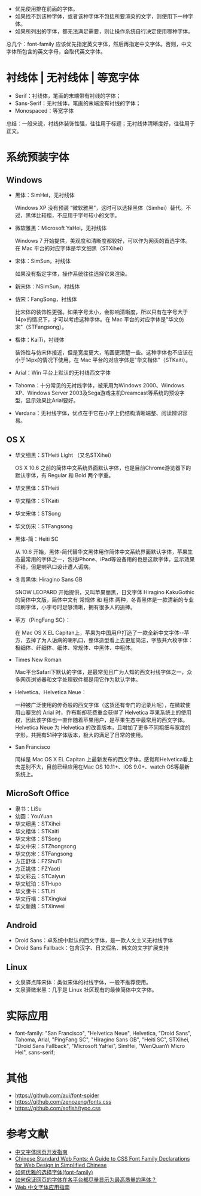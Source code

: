 - 优先使用排在前面的字体。
- 如果找不到该种字体，或者该种字体不包括所要渲染的文字，则使用下一种字体。
- 如果所列出的字体，都无法满足需要，则让操作系统自行决定使用哪种字体。

总几个：font-family 应该优先指定英文字体，然后再指定中文字体。否则，中文字体所包含的英文字母，会取代英文字体。

# 衬线体 | 无衬线体 | 等宽字体
- Serif：衬线体，笔画的末端带有衬线的字体；
- Sans-Serif：无衬线体，笔画的末端没有衬线的字体；
- Monospaced：等宽字体

总结：一般来说，衬线体装饰性强，往往用于标题；无衬线体清晰度好，往往用于正文。

# 系统预装字体
## Windows
- 黑体：SimHei，无衬线体

    Windows XP 没有预装 “微软雅黑”，这时可以选择黑体（Simhei）替代。不过，黑体比较粗，不应用于字号较小的文字。

- 微软雅黑：Microsoft YaHei，无衬线体

    Windows 7 开始提供，美观度和清晰度都较好，可以作为网页的首选字体。在 Mac 平台的对应字体是华文细黑（STXihei）

- 宋体：SimSun，衬线体

    如果没有指定字体，操作系统往往选择它来渲染。

- 新宋体：NSimSun，衬线体
- 仿宋：FangSong，衬线体

    比宋体的装饰性更强。如果字号太小，会影响清晰度，所以只有在字号大于14px的情况下，才可以考虑这种字体。在 Mac 平台的对应字体是"华文仿宋"（STFangsong）。

- 楷体：KaiTi，衬线体

    装饰性与仿宋体接近，但是宽度更大，笔画更清楚一些。这种字体也不应该在小于14px的情况下使用。在 Mac 平台的对应字体是"华文楷体"（STKaiti）。

- Arial：Win 平台上默认的无衬线西文字体
- Tahoma：十分常见的无衬线字体，被采用为Windows 2000、Windows XP、Windows Server 2003及Sega游戏主机Dreamcast等系统的预设字型，显示效果比Arial要好。
- Verdana：无衬线字体，优点在于它在小字上仍结构清晰端整、阅读辨识容易。

## OS X
- 华文细黑：STHeiti Light （又名STXihei）

    OS X 10.6 之前的简体中文系统界面默认字体，也是目前Chrome游览器下的默认字体，有 Regular 和 Bold 两个字重。

- 华文黑体：STHeiti
- 华文楷体：STKaiti
- 华文宋体：STSong
- 华文仿宋：STFangsong
- 黑体-简：Heiti SC

    从 10.6 开始，黑体-简代替华文黑体用作简体中文系统界面默认字体，苹果生态最常用的字体之一，包括iPhone、iPad等设备用的也是这款字体，显示效果不错，但是喇叭口设计遭人诟病。

- 冬青黑体: Hiragino Sans GB 

    SNOW LEOPARD 开始提供，又叫苹果丽黑，日文字体 Hiragino KakuGothic 的简体中文版，简体中文有 常规体 和 粗体 两种，冬青黑体是一款清新的专业印刷字体，小字号时足够清晰，拥有很多人的追捧。

- 苹方（PingFang SC）：
    
    在 Mac OS X EL Capitan上，苹果为中国用户打造了一款全新中文字体--苹方，去掉了为人诟病的喇叭口，整体造型看上去更加简洁，字族共六枚字体：极细体、纤细体、细体、常规体、中黑体、中粗体。

- Times New Roman

    Mac平台Safari下默认的字体，是最常见且广为人知的西文衬线字体之一，众多网页浏览器和文字处理软件都是用它作为默认字体。

- Helvetica、Helvetica Neue：

    一种被广泛使用的传奇般的西文字体（这货还有专门的记录片呢），在微软使用山寨货的 Arial 时，乔布斯却花费重金获得了 Helvetica 苹果系统上的使用权，因此该字体也一直伴随着苹果用户，是苹果生态中最常用的西文字体。Helvetica Neue 为 Helvetica 的改善版本，且增加了更多不同粗细与宽度的字形，共拥有51种字体版本，极大的满足了日常的使用。

- San Francisco
    
    同样是 Mac OS X EL Capitan 上最新发布的西文字体，感觉和Helvetica看上去差别不大，目前已经应用在Mac OS 10.11+、iOS 9.0+、watch OS等最新系统上。

## MicroSoft Office

- 隶书：LiSu
- 幼圆：YouYuan
- 华文细黑：STXihei
- 华文楷体：STKaiti
- 华文宋体：STSong
- 华文中宋：STZhongsong
- 华文仿宋：STFangsong
- 方正舒体：FZShuTi
- 方正姚体：FZYaoti
- 华文彩云：STCaiyun
- 华文琥珀：STHupo
- 华文隶书：STLiti
- 华文行楷：STXingkai
- 华文新魏：STXinwei

## Android

- Droid Sans：卓系统中默认的西文字体，是一款人文主义无衬线字体
- Droid Sans Fallback：包含汉字、日文假名、韩文的文字扩展支持

## Linux

- 文泉驿点阵宋体：类似宋体的衬线字体，一般不推荐使用。
- 文泉驿微米黑：几乎是 Linux 社区现有的最佳简体中文字体。

# 实际应用
- font-family: "San Francisco", "Helvetica Neue", Helvetica, "Droid Sans", Tahoma, Arial, "PingFang SC", "Hiragino Sans GB", "Heiti SC", STXihei, "Droid Sans Fallback", "Microsoft YaHei", SimHei, "WenQuanYi Micro Hei", sans-serif;

# 其他
- https://github.com/aui/font-spider
- https://github.com/zenozeng/fonts.css
- https://github.com/sofish/typo.css

# 参考文献
- [中文字体网页开发指南](http://www.ruanyifeng.com/blog/2014/07/chinese_fonts.html)
- [Chinese Standard Web Fonts: A Guide to CSS Font Family Declarations for Web Design in Simplified Chinese](http://www.kendraschaefer.com/2012/06/chinese-standard-web-fonts-the-ultimate-guide-to-css-font-family-declarations-for-web-design-in-simplified-chinese/)
- [如何优雅的选择字体(font-family)](https://segmentfault.com/a/1190000006110417)
- [如何保证网页的字体在各平台都尽量显示为最高质量的黑体？](https://www.zhihu.com/question/19911793)
- [Web 中文字体应用指南](https://ruby-china.org/topics/14005)
